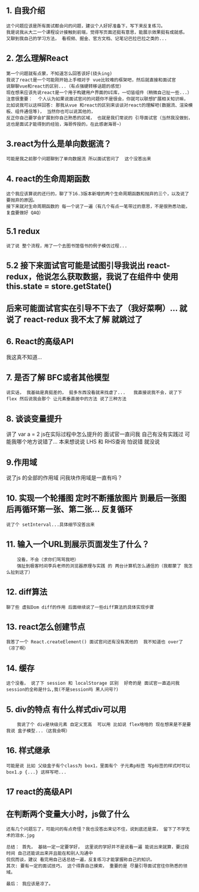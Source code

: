 ## 1. 自我介绍
    这个问题应该是所有面试都会问的问题，建议个人好好准备下，写下来反复练习。
    我是说我从大二一个课程设计接触到前端，觉得写页面还挺有意思，能展示效果挺有成就感。
    又聊到我自己的学习方法， 看视频、掘金、官方文档、记笔记巴拉巴拉之类的...
## 2. 怎么理解React
    第一个问题就有点蒙，不知道怎么回答该好(挠头ing)
    我说了react是一个可能刚开始上手相对于 vue比较难的框架吧，然后就直接和面试官
    说聊聊vue和react的区别...（有点强硬转移话题的感觉）
    现在想来应该先说react是一个用于构建用户界面的UI库，一切皆组件（稍微自己扯一些...）
    注意很重要：  个人认为如果说面试官问的问题你不是很会，你就可以联想扩展相关知识嘛，
    比如说我可以这样回答: 那我从vue 和react的区别来谈谈对react的理解吧(数据流、渲染模板、组件通信等)， 当然你也可以说其他的，
    反正你自己要学会扩展到你自己熟悉的区域， 也就是我们常说的 引导面试官（当然我没做到，这也是面试才能得到的经验，海哥传授的，在此感谢海哥~）
## 3.react为什么是单向数据流？
    可能是我之前那个问题聊到了单向数据流 所以面试官问了  这个没答出来  
## 4. react的生命周期函数
    这个我应该算说的还行的，聊了下16.3版本新增的两个生命周期函数和抛弃的三个，以及说了要抛弃的原因。
    接下来就对生命周期函数的 每一个说了一遍（有几个有点一笔带过的意思，不是很熟悉功能，复盘要做好 QAQ）

## 5.1 redux
    说了说 整个流程，用了一个去图书馆借书的例子模仿过程...
  ## 5.2 接下来面试官可能是试图引导我说出 react-redux，他说怎么获取数据，我说了在组件中 使用 this.state = store.getState()
  ## 后来可能面试官实在引导不下去了（我好菜啊）... 就说了 react-redux  我不太了解 就跳过了
## 6. React的高级API
   我这真不知道...
## 7. 是否了解 BFC或者其他模型
    说实话， 我基础是真挺差的， 挺多东西没看就来找虐了...   我直接说我不会，说了下 flex 然后说我会那个 让元素垂直居中的方法 说了三种方法

## 8. 谈谈变量提升
   讲了 var a = 2 js在实际过程中怎么提升的  面试官一直问我 自己有没有实践过 可能我哪个地方说错了...
   本来想说说 LHS 和 RHS查询  怕说错 就没说

## 9.作用域
  说了js 的全部的作用域  问我块作用域是一直有吗？
  

## 10. 实现一个轮播图 定时不断播放图片 到最后一张图后再循环第一张、第二张... 反复循环
    说了个 setInterval...具体细节没答出来

## 11. 输入一个URL到展示页面发生了什么？
        没看，不会（求你们骂骂我吧）
        强扯到极客时间李兵老师的浏览器原理与实践 的 两台计算机怎么通信的（我都蒙了 我怎么扯到这了）

## 12. diff算法
    聊了些 虚拟Dom diff的作用 后面继续说了一些diff算法的具体实现步骤

##  13. react怎么创建节点
    我答了一个 React.createElement() 面试官问还有没有其他的  我不知道也 over了 （凉了啊）
##  14. 缓存
    这个没看， 说了下 session 和 localStorage 区别  好奇的是 面试官一直追问我  session的全称是什么,我(不是session吗 黑人问号?)
##  5. div的特点 有什么样式div可以用
        我说了个 div是块级元素 自定义宽高  可以用 比如说 flex啥啥的 现在想来是不是要我说 盒子模型...（这我会啊）
##  16. 样式继承
    可能是说 比如 父级盒子有个class为 box1，里面有个 子元素p标签 写p标签的样式时可以 box1.p {...} 这样写吧...
##  17 react的高级API
##  在判断两个变量大小时，js做了什么
    还有几个问题忘了，可能问的有点奇怪？我也没答出来记不住，说到底还是菜， 留下了不学无术的泪水.jpg

    总结： 首先， 基础一定一定要学好， 这里说的学好并不是说看一遍 能说出来就算，要过段时间 自己还能说出来并且能在和别人沟通中
    侃侃而谈，建议 看完用自己话总结一遍，反复练习才能掌握称自己的知识。
    其次: 要有一定的面试技巧， 这个得靠自己摸索， 重要的是 尽量引导面试官往你熟悉的领域。

    最后： 我应该是凉了。